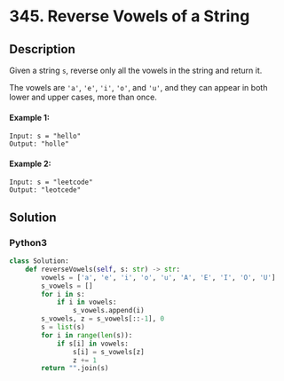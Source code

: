 # 345. Reverse Vowels of a String

## Description
Given a string `s`, reverse only all the vowels in the string and return it.

The vowels are `'a'`, `'e'`, `'i'`, `'o'`, and `'u'`, and they can appear in both lower and upper cases, more than once.

#### Example 1:
```
Input: s = "hello"
Output: "holle"
```
#### Example 2:
```
Input: s = "leetcode"
Output: "leotcede"
```


## Solution

### Python3
```python
class Solution:
    def reverseVowels(self, s: str) -> str:
        vowels = ['a', 'e', 'i', 'o', 'u', 'A', 'E', 'I', 'O', 'U']
        s_vowels = []
        for i in s:
            if i in vowels:
                s_vowels.append(i)
        s_vowels, z = s_vowels[::-1], 0
        s = list(s)
        for i in range(len(s)):
            if s[i] in vowels:
                s[i] = s_vowels[z]
                z += 1
        return "".join(s)
```